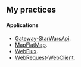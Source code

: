 ## My practices


#### Applications
- [Gateway-StarWarsApi](Gateway-StarWarsApi/README.md).
- [MapFlatMap](MapFlatMap/README.md).
- [WebFlux](WebFlux/README.md).
- [WebRequest-WebClient](WebRequest-WebClient/README.md).
